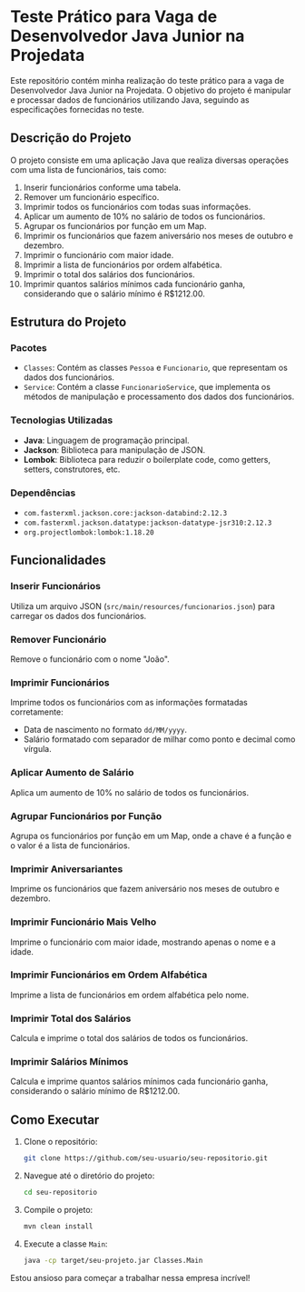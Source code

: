 
# Teste Prático para Vaga de Desenvolvedor Java Junior na Projedata

Este repositório contém minha realização do teste prático para a vaga de Desenvolvedor Java Junior na Projedata. O objetivo do projeto é manipular e processar dados de funcionários utilizando Java, seguindo as especificações fornecidas no teste.

## Descrição do Projeto

O projeto consiste em uma aplicação Java que realiza diversas operações com uma lista de funcionários, tais como:

1. Inserir funcionários conforme uma tabela.
2. Remover um funcionário específico.
3. Imprimir todos os funcionários com todas suas informações.
4. Aplicar um aumento de 10% no salário de todos os funcionários.
5. Agrupar os funcionários por função em um Map.
6. Imprimir os funcionários que fazem aniversário nos meses de outubro e dezembro.
7. Imprimir o funcionário com maior idade.
8. Imprimir a lista de funcionários por ordem alfabética.
9. Imprimir o total dos salários dos funcionários.
10. Imprimir quantos salários mínimos cada funcionário ganha, considerando que o salário mínimo é R$1212.00.

## Estrutura do Projeto

### Pacotes

- `Classes`: Contém as classes `Pessoa` e `Funcionario`, que representam os dados dos funcionários.
- `Service`: Contém a classe `FuncionarioService`, que implementa os métodos de manipulação e processamento dos dados dos funcionários.

### Tecnologias Utilizadas

- **Java**: Linguagem de programação principal.
- **Jackson**: Biblioteca para manipulação de JSON.
- **Lombok**: Biblioteca para reduzir o boilerplate code, como getters, setters, construtores, etc.

### Dependências

- `com.fasterxml.jackson.core:jackson-databind:2.12.3`
- `com.fasterxml.jackson.datatype:jackson-datatype-jsr310:2.12.3`
- `org.projectlombok:lombok:1.18.20`

## Funcionalidades

### Inserir Funcionários

Utiliza um arquivo JSON (`src/main/resources/funcionarios.json`) para carregar os dados dos funcionários.

### Remover Funcionário

Remove o funcionário com o nome "João".

### Imprimir Funcionários

Imprime todos os funcionários com as informações formatadas corretamente:
- Data de nascimento no formato `dd/MM/yyyy`.
- Salário formatado com separador de milhar como ponto e decimal como vírgula.

### Aplicar Aumento de Salário

Aplica um aumento de 10% no salário de todos os funcionários.

### Agrupar Funcionários por Função

Agrupa os funcionários por função em um Map, onde a chave é a função e o valor é a lista de funcionários.

### Imprimir Aniversariantes

Imprime os funcionários que fazem aniversário nos meses de outubro e dezembro.

### Imprimir Funcionário Mais Velho

Imprime o funcionário com maior idade, mostrando apenas o nome e a idade.

### Imprimir Funcionários em Ordem Alfabética

Imprime a lista de funcionários em ordem alfabética pelo nome.

### Imprimir Total dos Salários

Calcula e imprime o total dos salários de todos os funcionários.

### Imprimir Salários Mínimos

Calcula e imprime quantos salários mínimos cada funcionário ganha, considerando o salário mínimo de R$1212.00.

## Como Executar

1. Clone o repositório:
   ```sh
   git clone https://github.com/seu-usuario/seu-repositorio.git
   ```

2. Navegue até o diretório do projeto:
   ```sh
   cd seu-repositorio
   ```

3. Compile o projeto:
   ```sh
   mvn clean install
   ```

4. Execute a classe `Main`:
   ```sh
   java -cp target/seu-projeto.jar Classes.Main
   ```

Estou ansioso para começar a trabalhar nessa empresa incrível!
